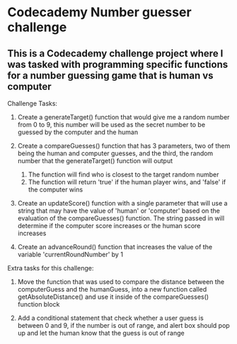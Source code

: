 # Codecademy Number guesser challenge

## This is a Codecademy challenge project where I was tasked with programming specific functions for a number guessing game that is human vs computer

Challenge Tasks:

1. Create a generateTarget() function that would give me a random number from 0 to 9, this number will be used as the secret number to be guessed by the computer and the human

2. Create a compareGuesses() function that has 3 parameters, two of them being the human and computer guesses, and the third, the random number that the generateTarget() function will output
   1. The function will find who is closest to the target random number
   2. The function will return 'true' if the human player wins, and 'false' if the computer wins
  
3. Create an updateScore() function with a single parameter that will use a string that may have the value of 'human' or 'computer' based on the evaluation of the compareGuesses() function. The string passed in will determine if the computer score increases or the human score increases

4. Create an advanceRound() function that increases the value of the variable 'currentRoundNumber' by 1

Extra tasks for this challenge:

1. Move the function that was used to compare the distance between the computerGuess and the humanGuess, into a new function called getAbsoluteDistance() and use it inside of the compareGuesses() function block

2. Add a conditional statement that check whether a user guess is between 0 and 9, if the number is out of range, and alert box should pop up and let the human know that the guess is out of range
